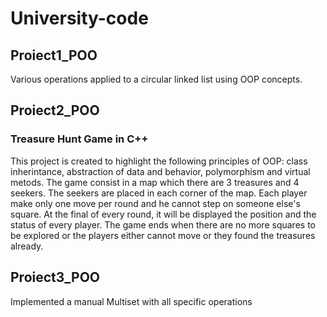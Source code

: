 # University-code

## Proiect1_POO
  Various operations applied to a circular linked list using OOP concepts.
## Proiect2_POO
  ### Treasure Hunt Game in C++
This project is created to highlight the following principles of OOP: class inherintance, abstraction of data and behavior, polymorphism
and virtual metods. The game consist in a map which there are 3
treasures and 4 seekers. The seekers are placed in each corner of
the map. Each player make only one move per round and he cannot step on someone else's square. At the final of every round, it will be displayed the position and the status of every player. The game
ends when there are no more squares to be explored or the players either cannot move or they found the treasures already.

## Proiect3_POO
Implemented a manual Multiset with all specific operations 
